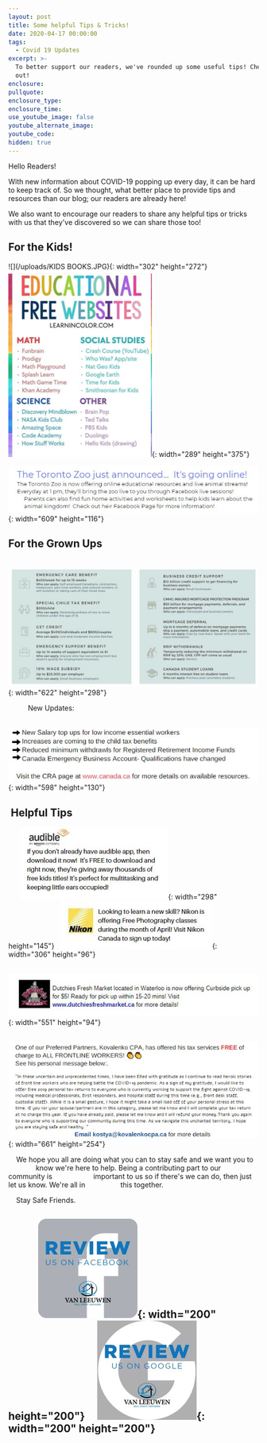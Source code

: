 ```yaml
---
layout: post
title: Some helpful Tips & Tricks!
date: 2020-04-17 00:00:00
tags:
  - Covid 19 Updates
excerpt: >-
  To better support our readers, we've rounded up some useful tips! Check them
  out!
enclosure:
pullquote:
enclosure_type:
enclosure_time:
use_youtube_image: false
youtube_alternate_image:
youtube_code:
hidden: true
---
```


Hello Readers\!&nbsp;

With new information about COVID-19 popping up every day, it can be hard to keep track of. So we thought, what better place to provide tips and resources than our blog; our readers are already here\!&nbsp;

We also want to encourage our readers to share any helpful tips or tricks with us that they've discovered so we can share those too\!&nbsp;

## For the Kids\!&nbsp;

![](/uploads/KIDS BOOKS.JPG){: width="302" height="272"}&nbsp;&nbsp;![](/uploads/blog-1--education-websites.png){: width="289" height="375"}

![](/uploads/zoo.JPG){: width="609" height="116"}

## For the Grown Ups

&nbsp; &nbsp; &nbsp;![](/uploads/fin.JPG){: width="622" height="298"}

&nbsp; &nbsp; &nbsp; &nbsp; &nbsp; New Updates:&nbsp;

&nbsp; &nbsp; &nbsp; &nbsp;&nbsp;![](/uploads/f-snip.JPG){: width="598" height="130"}

## &nbsp;Helpful Tips&nbsp;

&nbsp; &nbsp; &nbsp;&nbsp;![](/uploads/audible.JPG){: width="298" height="145"}&nbsp; &nbsp;![](/uploads/nikon.JPG){: width="306" height="96"}

&nbsp; &nbsp; &nbsp; &nbsp;&nbsp;![](/uploads/dutchies.JPG){: width="551" height="94"}

&nbsp; &nbsp;&nbsp;![](/uploads/kostya.JPG){: width="661" height="254"}

&nbsp; &nbsp; We hope you all are doing what you can to stay safe and we want you to&nbsp; &nbsp; &nbsp; &nbsp; &nbsp; &nbsp; &nbsp; &nbsp; know we're here to help. Being a contributing part to our community is&nbsp; &nbsp; &nbsp; &nbsp; &nbsp; &nbsp; &nbsp;&nbsp; &nbsp; &nbsp; &nbsp; important to us so if there's we can do, then just let us know. We're all in&nbsp; &nbsp; &nbsp;&nbsp; &nbsp; &nbsp; &nbsp; &nbsp; &nbsp; &nbsp;this together.&nbsp;

&nbsp; &nbsp; Stay Safe Friends.&nbsp;

## &nbsp; &nbsp; &nbsp; &nbsp; &nbsp; &nbsp;&nbsp;![](/uploads/fb-review-1.jpg){: width="200" height="200"}&nbsp; &nbsp; &nbsp;![](/uploads/g-review-1.jpg){: width="200" height="200"}

&nbsp;

&nbsp;

&nbsp;
